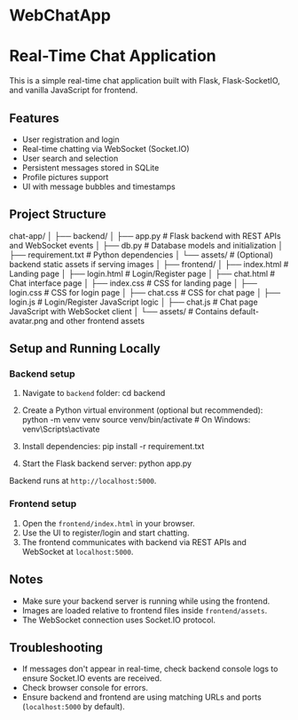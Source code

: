 # WebChatApp
# Real-Time Chat Application

This is a simple real-time chat application built with Flask, Flask-SocketIO, and vanilla JavaScript for frontend.

## Features

- User registration and login
- Real-time chatting via WebSocket (Socket.IO)
- User search and selection
- Persistent messages stored in SQLite
- Profile pictures support
- UI with message bubbles and timestamps

## Project Structure

chat-app/
│
├── backend/
│ ├── app.py # Flask backend with REST APIs and WebSocket events
│ ├── db.py # Database models and initialization
│ ├── requirement.txt # Python dependencies
│ └── assets/ # (Optional) backend static assets if serving images
│
├── frontend/
│ ├── index.html # Landing page
│ ├── login.html # Login/Register page
│ ├── chat.html # Chat interface page
│ ├── index.css # CSS for landing page
│ ├── login.css # CSS for login page
│ ├── chat.css # CSS for chat page
│ ├── login.js # Login/Register JavaScript logic
│ ├── chat.js # Chat page JavaScript with WebSocket client
│ └── assets/ # Contains default-avatar.png and other frontend assets


## Setup and Running Locally

### Backend setup

1. Navigate to `backend` folder:
cd backend

2. Create a Python virtual environment (optional but recommended):
python -m venv venv
source venv/bin/activate # On Windows: venv\Scripts\activate

3. Install dependencies:
pip install -r requirement.txt

4. Start the Flask backend server:
python app.py

Backend runs at `http://localhost:5000`.

### Frontend setup

1. Open the `frontend/index.html` in your browser.
2. Use the UI to register/login and start chatting.
3. The frontend communicates with backend via REST APIs and WebSocket at `localhost:5000`.

## Notes

- Make sure your backend server is running while using the frontend.
- Images are loaded relative to frontend files inside `frontend/assets`.
- The WebSocket connection uses Socket.IO protocol.

## Troubleshooting

- If messages don't appear in real-time, check backend console logs to ensure Socket.IO events are received.
- Check browser console for errors.
- Ensure backend and frontend are using matching URLs and ports (`localhost:5000` by default).



